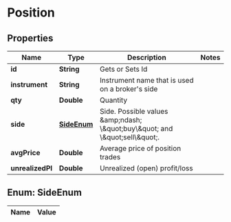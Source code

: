 
# Position

## Properties
Name | Type | Description | Notes
------------ | ------------- | ------------- | -------------
**id** | **String** | Gets or Sets Id | 
**instrument** | **String** | Instrument name that is used on a broker&#39;s side | 
**qty** | **Double** | Quantity | 
**side** | [**SideEnum**](#SideEnum) | Side. Possible values &amp;amp;ndash; \\\&quot;buy\\\&quot; and \\\&quot;sell\\\&quot;. | 
**avgPrice** | **Double** | Average price of position trades | 
**unrealizedPl** | **Double** | Unrealized (open) profit/loss | 


<a name="SideEnum"></a>
## Enum: SideEnum
Name | Value
---- | -----



